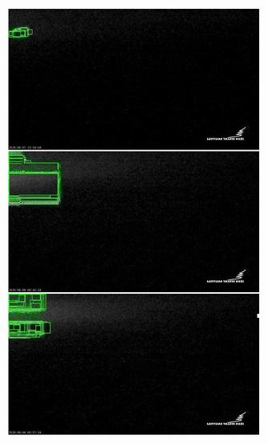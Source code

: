 ![20200807-222217-225222](in/20200807/20200807-222217-225222_0_.jpg)
![20200807-232237-235242](in/20200807/20200807-232237-235242_0_.jpg)
![20200807-235247-000002](in/20200807/20200807-235247-000002_0_.jpg)
